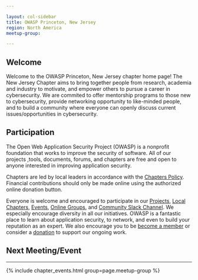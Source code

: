 ```yaml
---

layout: col-sidebar
title: OWASP Princeton, New Jersey
region: North America
meetup-group:

---
```


<div style='color:red;'>

</div>

## Welcome
Welcome to the OWASP Princeton, New Jersey chapter home page!
The New Jersey Chapter aims to bring together people from research, academia and industry to motivate, and empower others to pursue a career in cybersecurity. We are commited to offer mentorship programs to those new to cybersecurity, provide networking opportunity to like-minded people, and to build a community where everyone can openly discuss current issues/opportunities in cybersecurity. 

## Participation
The Open Web Application Security Project (OWASP) is a nonprofit foundation that works to improve the security of software. All of our projects ,tools, documents, forums, and chapters are free and open to anyone interested in improving application security. 

Chapters are led by local leaders in accordance with the [Chapters Policy](/www-policy/operational/chapters). Financial contributions should only be made online using the authorized online donation button. 

Everyone is welcome and encouraged to participate in our [Projects](/projects/), [Local Chapters](/chapters/), [Events](/events/), [Online Groups](https://groups.google.com/a/owasp.com/), and [Community Slack Channel](https://owasp.slack.com/). We especially encourage diversity in all our initiatives. OWASP is a fantastic place to learn about application security, to network, and even to build your reputation as an expert. We also encourage you to be [become a member](/membership/) or consider a [donation](/donate/) to support our ongoing work.


## Next Meeting/Event
---------------------
{% include chapter_events.html group=page.meetup-group %}

